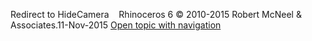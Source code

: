 ---
---

Redirect to HideCamera&#160;
&#160;
Rhinoceros 6 © 2010-2015 Robert McNeel &amp; Associates.11-Nov-2015
 [Open topic with navigation](hidecamera.html) 

